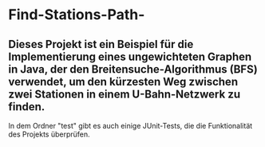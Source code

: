 # Find-Stations-Path-
## Dieses Projekt ist ein Beispiel für die Implementierung eines ungewichteten Graphen in Java, der den Breitensuche-Algorithmus (BFS) verwendet, um den kürzesten Weg zwischen zwei Stationen in einem U-Bahn-Netzwerk zu finden.

In dem Ordner "test" gibt es auch einige JUnit-Tests, die die Funktionalität des Projekts überprüfen.
